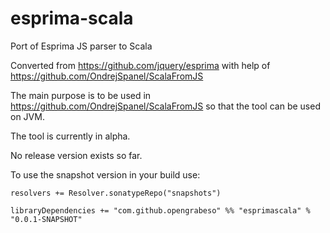 # esprima-scala
Port of Esprima JS parser to Scala

Converted from https://github.com/jquery/esprima with help of https://github.com/OndrejSpanel/ScalaFromJS

The main purpose is to be used in https://github.com/OndrejSpanel/ScalaFromJS so that the tool can be used on JVM.

The tool is currently in alpha.

No release version exists so far.

To use the snapshot version in your build use:

```
resolvers += Resolver.sonatypeRepo("snapshots")

libraryDependencies += "com.github.opengrabeso" %% "esprimascala" % "0.0.1-SNAPSHOT"
```
